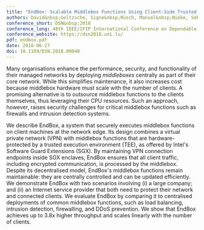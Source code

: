 ```yaml
---
title: "EndBox: Scalable Middlebox Functions Using Client-Side Trusted Execution"
authors: David&nbsp;Goltzsche, Signe&nbsp;Rüsch, Manuel&nbsp;Nieke, Sébastien&nbsp;Vaucher, Nico&nbsp;Weichbrodt, Valerio&nbsp;Schiavoni, Pierre-Louis&nbsp;Aublin, Paolo&nbsp;Costa, Christof&nbsp;Fetzer, Pascal&nbsp;Felber, Peter&nbsp;Pietzuch, Rüdiger&nbsp;Kapitza
conference_short: DSN&nbsp;2018
conference_long: 48th IEEE/IFIP International Conference on Dependable Systems and Networks, Luxembourg City, 2018
conference_website: https://dsn2018.uni.lu/
pdf: endbox.pdf
date: 2018-06-27
doi: 10.1109/DSN.2018.00048
---
```

Many organisations enhance the performance, security, and functionality of their managed networks by deploying <em>middleboxes</em> centrally as part of their core network.
While this simplifies maintenance, it also increases cost because middlebox hardware must scale with the number of clients.
A promising alternative is to outsource middlebox functions to the clients themselves, thus leveraging their CPU resources.
Such an approach, however, raises security challenges for critical middlebox functions such as firewalls and intrusion detection systems.

We describe <span class="small-caps">EndBox</span>, a system that securely executes middlebox functions on client machines at the network edge.
Its design combines a virtual private network (VPN) with middlebox functions that are hardware-protected by a trusted execution environment (TEE), as offered by Intel's Software Guard Extensions (SGX).
By maintaining VPN connection endpoints inside SGX enclaves, <span class="small-caps">EndBox</span> ensures that all client traffic, including encrypted communication, is processed by the middlebox.
Despite its decentralised model, <span class="small-caps">EndBox</span>'s middlebox functions remain maintainable: they are centrally controlled and can be updated efficiently.
We demonstrate <span class="small-caps">EndBox</span> with two scenarios involving (i) a large company; and (ii) an Internet service provider that both need to protect their network and connected clients.
We evaluate <span class="small-caps">EndBox</span> by comparing it to centralised deployments of common middlebox functions, such as load balancing, intrusion detection, firewalling, and DDoS prevention.
We show that <span class="small-caps">EndBox</span> achieves up to 3.8x higher throughput and scales linearly with the number of clients.
